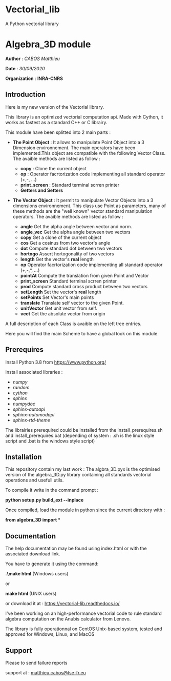 # Vectorial_lib
A Python vectorial library

# Algebra_3D module

**Author** : *CABOS Matthieu*

**Date** : *30/09/2020*

**Organization** : **INRA-CNRS**

Introduction
------------

Here is my new version of the Vectorial library.

This library is an optimized vectorial computation api.
Made with Cython, it works as fastest as a standard C++ or C librairy.

This module have been splitted into 2 main parts :

* **The Point Object** : It allows to manipulate Point Object into a 3 Dimension environnement. The main operators have been implemented.This object are compatible with the following Vector Class. The avaible methods are listed as follow :
 
	* **copy** : Clone the current object
	* **op** : Operator facrtorization code implementing all standard operator (+,-, ...)
	* **print_screen** : Standard terminal scrren printer
	* **Getters and Setters**
  
* **The Vector Object** : It permit to manipulate Vector Objects into a 3 dimensions environnement.	
 This class use Point as parameters, many of these methods are the "well known" vector standard manipulation operators. 
 The avaible methods are listed as follow :
 
	* **angle** Get the alpha angle between vector and norm.
	* **angle_vec** Get the alpha angle between two vectors
	* **copy** Get a clone of the current object
	* **cos** Get a cosinus from two vector's angle
	* **dot** Compute standard dot between two vectors
	* **hortogo** Assert hortogonality of two vectors
	* **length** Get the vector's **real** length
	* **op** Operator facrtorization code implementing all standard operator (+,-,*, ...)
	* **pointAt** Compute the translation from given Point and Vector
	* **print_screen** Standard terminal scrren printer
	* **prod** Compute standard cross product between two vectors
	* **setLength** Set the vector's **real** length
	* **setPoints** Set Vector's main points
	* **translate** Translate self vector to the given Point.
	* **unitVector** Get unit vector from self.
	* **vect** Get the absolute vector from origin


A full description of each Class is avaible on the left tree entries.

Here you will find the main Scheme to have a global look on this module.

Prerequires
-----------
Install Python 3.8 from https://www.python.org/

Install associated libraries :
 * *numpy*
 * *random*
 * *cython*
 * *sphinx*
 * *numpydoc*
 * *sphinx-autoapi*
 * *sphinx-automodapi*
 * *sphinx-rtd-theme*
 
 The librairies prerequired could be installed from the install_prerequires.sh and install_prerequires.bat 
 (depending of system : .sh is the linux style script and .bat is the windows style script)
 
 Installation
 ------------
 
 This repository contain my last work :
 The algbra_3D.pyx is the optimised version of the algebra_3D.py library containing all standards
 vectorial operations and usefull utils.
 
 To compile it write in the command prompt :
 
 **python setup.py build_ext --inplace**
 
 Once compiled, load the module in python since the current directory with :
 
 **from algebra_3D import \***
 
 Documentation
 -------------
 
 The help documentation may be found using index.html or with the associated download link.
 
 You have to generate it using the command:
 
 **.\make html**     (Windows users)

or

**make html**         (UNIX users)

or download it at : https://vectorial-lib.readthedocs.io/

I've been working on an high-performance vectorial code to rule standard algebra computation
on the Anubis calculator from Lenovo.

The library is fully operationnal on CentOS Unix-based system, tested and approved for Windows, Linux, and MacOS

Support
-------

Please to send failure reports

support at : matthieu.cabos@tse-fr.eu
